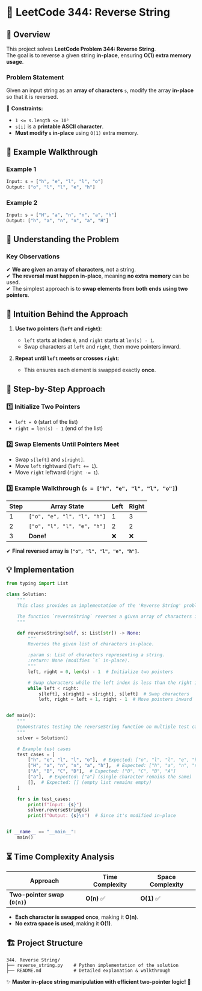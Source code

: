 # 🚀 **LeetCode 344: Reverse String**

## 📌 **Overview**
This project solves **LeetCode Problem 344: Reverse String**.  
The goal is to reverse a given string **in-place**, ensuring **O(1) extra memory usage**.

### **Problem Statement**
Given an input string as an **array of characters** `s`, modify the array **in-place** so that it is reversed.

🔹 **Constraints:**
- `1 <= s.length <= 10⁵`
- `s[i]` is a **printable ASCII character**.
- **Must modify `s` in-place** using `O(1)` extra memory.

## 🎯 **Example Walkthrough**
### **Example 1**
```python
Input: s = ["h", "e", "l", "l", "o"]
Output: ["o", "l", "l", "e", "h"]
```

### **Example 2**
```python
Input: s = ["H", "a", "n", "n", "a", "h"]
Output: ["h", "a", "n", "n", "a", "H"]
```

## 🚀 **Understanding the Problem**
### **Key Observations**
✔ **We are given an array of characters**, not a string.  
✔ **The reversal must happen in-place**, meaning **no extra memory** can be used.  
✔ The simplest approach is to **swap elements from both ends using two pointers**.  

## 🧠 **Intuition Behind the Approach**
1. **Use two pointers (`left` and `right`)**:
   - `left` starts at index `0`, and `right` starts at `len(s) - 1`.
   - Swap characters at `left` and `right`, then move pointers inward.

2. **Repeat until `left` meets or crosses `right`**:
   - This ensures each element is swapped exactly **once**.

## 📝 **Step-by-Step Approach**
### **1️⃣ Initialize Two Pointers**
- `left = 0` (start of the list)
- `right = len(s) - 1` (end of the list)

### **2️⃣ Swap Elements Until Pointers Meet**
- Swap `s[left]` and `s[right]`.
- Move `left` rightward (`left += 1`).
- Move `right` leftward (`right -= 1`).

### **3️⃣ Example Walkthrough (`s = ["h", "e", "l", "l", "o"]`)**
| Step | Array State              | Left | Right |
|------|--------------------------|------|-------|
| 1    | `["o", "e", "l", "l", "h"]` | 1    | 3     |
| 2    | `["o", "l", "l", "e", "h"]` | 2    | 2     |
| 3    | **Done!**                 | ❌   | ❌    |

✔ **Final reversed array is `["o", "l", "l", "e", "h"]`.**

## **💡 Implementation**
```python
from typing import List

class Solution:
    """
    This class provides an implementation of the 'Reverse String' problem.

    The function `reverseString` reverses a given array of characters in-place, ensuring O(1) extra memory usage.
    """

    def reverseString(self, s: List[str]) -> None:
        """
        Reverses the given list of characters in-place.

        :param s: List of characters representing a string.
        :return: None (modifies `s` in-place).
        """
        left, right = 0, len(s) - 1  # Initialize two pointers

        # Swap characters while the left index is less than the right index
        while left < right:
            s[left], s[right] = s[right], s[left]  # Swap characters
            left, right = left + 1, right - 1  # Move pointers inward


def main():
    """
    Demonstrates testing the reverseString function on multiple test cases.
    """
    solver = Solution()

    # Example test cases
    test_cases = [
        ["h", "e", "l", "l", "o"],  # Expected: ["o", "l", "l", "e", "h"]
        ["H", "a", "n", "n", "a", "h"],  # Expected: ["h", "a", "n", "n", "a", "H"]
        ["A", "B", "C", "D"],  # Expected: ["D", "C", "B", "A"]
        ["a"],  # Expected: ["a"] (single character remains the same)
        [],  # Expected: [] (empty list remains empty)
    ]

    for s in test_cases:
        print(f"Input: {s}")
        solver.reverseString(s)
        print(f"Output: {s}\n")  # Since it's modified in-place


if __name__ == "__main__":
    main()
```

## ⏳ **Time Complexity Analysis**
| Approach | Time Complexity | Space Complexity |
|----------|----------------|------------------|
| **Two-pointer swap (`O(n)`)** | **O(n)** ✅ | **O(1)** ✅ |

- **Each character is swapped once**, making it **O(n)**.
- **No extra space is used**, making it **O(1)**.

## 🏗 **Project Structure**
```
344. Reverse String/
├── reverse_string.py    # Python implementation of the solution
├── README.md            # Detailed explanation & walkthrough
```

✨ **Master in-place string manipulation with efficient two-pointer logic!** 🚀  
